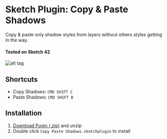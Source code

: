 # Sketch Plugin: Copy & Paste Shadows

Copy & paste only shadow styles from layers without others styles getting in the way.
#### Tested on Sketch 42

![alt tag](http://i.imgur.com/kyENNor.gif)

## Shortcuts
* Copy Shadows: `CMD SHIFT C`
* Paste Shadows: `CMD SHIFT B`

## Installation
1. <a href="https://github.com/ryanjohnson-me/Sketch-Copy-Paste-Shadows/archive/master.zip">Download Pugin (.zip)</a> and unzip
2. Double click `Copy Paste Shadows.sketchplugin` to install

